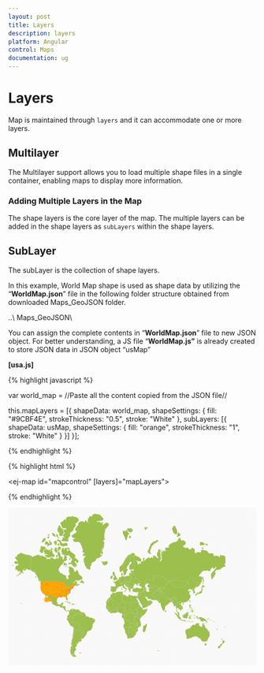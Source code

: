 ```yaml
---
layout: post
title: Layers
description: layers
platform: Angular
control: Maps
documentation: ug
---
```


# Layers

Map is maintained through `layers` and it can accommodate one or more layers.

## Multilayer

The Multilayer support allows you to load multiple shape files in a single container, enabling maps to display more information.

### Adding Multiple Layers in the Map

The shape layers is the core layer of the map. The multiple layers can be added in the shape layers as `subLayers` within the shape layers.

## SubLayer

The subLayer is the collection of shape layers. 

In this example, World Map shape is used as shape data by utilizing the “**WorldMap.json**” file in the following folder structure obtained from downloaded Maps_GeoJSON folder.

..\ Maps_GeoJSON\

You can assign the complete contents in “**WorldMap.json**” file to new JSON object. For better understanding, a JS file “**WorldMap.js”** is already created to store JSON data in JSON object “usMap”

**[usa.js]**

{% highlight javascript %}

var world_map = //Paste all the content copied from the JSON file// 

this.mapLayers = [{
    shapeData: world_map,
    shapeSettings: {
        fill: "#9CBF4E",
        strokeThickness: "0.5",
        stroke: "White"
    },
    subLayers: [{
        shapeData: usMap,
        shapeSettings: {
            fill: "orange",
            strokeThickness: "1",
            stroke: "White"
        }
    }]
}];

{% endhighlight %}

{% highlight html %}

<ej-map id="mapcontrol" [layers]="mapLayers">
</ej-map>

{% endhighlight %}

![](Layers_images/Layers_img1.png)

